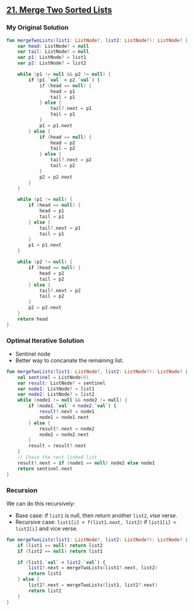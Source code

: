 ## [21. Merge Two Sorted Lists](https://leetcode.com/problems/merge-two-sorted-lists/)

### My Original Solution
```kotlin
fun mergeTwoLists(list1: ListNode?, list2: ListNode?): ListNode? {
    var head: ListNode? = null
    var tail: ListNode? = null
    var p1: ListNode? = list1
    var p2: ListNode? = list2

    while (p1 != null && p2 != null) {
        if (p1.`val` < p2.`val`) {
            if (head == null) {
                head = p1
                tail = p1
            } else {
                tail?.next = p1
                tail = p1
            }
            p1 = p1.next
        } else {
            if (head == null) {
                head = p2
                tail = p2
            } else {
                tail?.next = p2
                tail = p2
            }
            p2 = p2.next
        }
    }

    while (p1 != null) {
        if (head == null) {
            head = p1
            tail = p1
        } else {
            tail?.next = p1
            tail = p1
        }
        p1 = p1.next
    }

    while (p2 != null) {
        if (head == null) {
            head = p2
            tail = p2
        } else {
            tail?.next = p2
            tail = p2
        }
        p2 = p2.next
    }
    return head
}
```

### Optimal Iterative Solution
* Sentinel node
* Better way to concanate the remaining list.

```kotlin
fun mergeTwoLists(list1: ListNode?, list2: ListNode?): ListNode? {
    val sentinel = ListNode(0)
    var result: ListNode? = sentinel
    var node1: ListNode? = list1
    var node2: ListNode? = list2
    while (node1 != null && node2 != null) {
        if (node1.`val` < node2.`val`) {
            result?.next = node1
            node1 = node1.next
        } else {
            result?.next = node2
            node2 = node2.next
        }
        result = result?.next
    }
    // Chain the rest linked list
    result?.next = if (node1 == null) node2 else node1
    return sentinel.next
}
```

### Recursion
We can do this recursively:
* Base case: if `list1` is null, then return another `list2`, vise verse.
* Recursive case: `list1[i] + f(list1.next, list2)` if `list1[i] < list2[i]` and vice verse.

```kotlin
fun mergeTwoLists(list1: ListNode?, list2: ListNode?): ListNode? {
    if (list1 == null) return list2
    if (list2 == null) return list1

    if (list1.`val` < list2.`val`) {
        list1?.next = mergeTwoLists(list1?.next, list2)
        return list1
    } else {
        list2?.next = mergeTwoLists(list1, list2?.next)
        return list2
    }
}
```